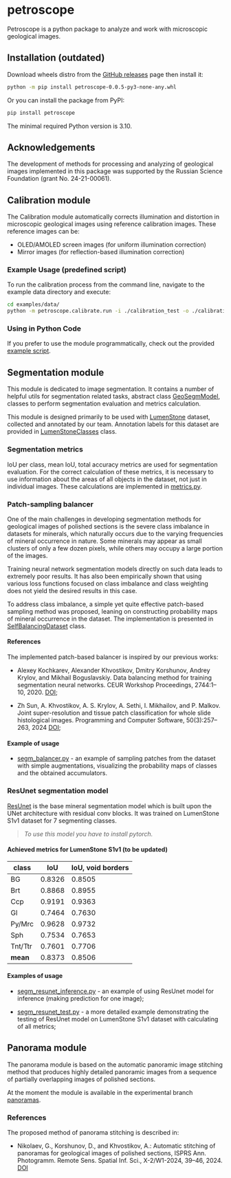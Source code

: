 # petroscope

Petroscope is a python package to analyze and work with microscopic geological images.

## Installation (outdated)

Download wheels distro from the [GitHub releases](https://github.com/khvostikov/petroscope/releases) page then install it:

```bash
python -m pip install petroscope-0.0.5-py3-none-any.whl
```

Or you can install the package from PyPI:

```bash
pip install petroscope
```

The minimal required Python version is 3.10.

## Acknowledgements

The development of methods for processing and analyzing of geological images implemented in this package was supported by the Russian Science Foundation (grant No. 24-21-00061).

## Calibration module

The Calibration module automatically corrects illumination and distortion in microscopic geological images using reference calibration images. These reference images can be:

- OLED/AMOLED screen images (for uniform illumination correction)
- Mirror images (for reflection-based illumination correction)

### Example Usage (predefined script)

To run the calibration process from the command line, navigate to the example data directory and execute:

```bash
cd examples/data/
python -m petroscope.calibrate.run -i ./calibration_test -o ./calibration_test_out -m ./mirror1200.jpg
```

### Using in Python Code

If you prefer to use the module programmatically, check out the provided [example script](./petroscope/examples/calibration.py).

## Segmentation module

This module is dedicated to image segmentation. It contains a number of helpful utils for segmentation related tasks, abstract class [GeoSegmModel](./petroscope/segmentation/model.py), classes to perform segmentation evaluation and metrics calculation.

This module is designed primarily to be used with [LumenStone](https://imaging.cs.msu.ru/en/research/geology/lumenstone) dataset, collected and annotated by our team. Annotation labels for this dataset are provided in [LumenStoneClasses](./petroscope/segmentation/classes.py) class.

### Segmentation metrics

IoU per class, mean IoU, total accuracy metrics are used for segmentation evaluation. For the correct calculation of these metrics, it is necessary to use information about the areas of all objects in the dataset, not just in individual images. These calculations are implemented in [metrics.py](./petroscope/segmentation/metrics.py).

### Patch-sampling balancer

One of the main challenges in developing segmentation methods for geological images of polished sections is the severe class imbalance in datasets for minerals, which naturally occurs due to the varying frequencies of mineral occurrence in nature. Some minerals may appear as small clusters of only a few dozen pixels, while others may occupy a large portion of the images.

Training neural network segmentation models directly on such data leads to extremely poor results. It has also been empirically shown that using various loss functions focused on class imbalance and class weighting does not yield the desired results in this case.

To address class imbalance, a simple yet quite effective patch-based sampling method was proposed, leaning on constructing probability maps of mineral occurrence in the dataset. The implementation is presented in [SelfBalancingDataset](./petroscope/segmentation/balancer/balancer.py) class.

#### References

The implemented patch-based balancer is inspired by our previous works:

- Alexey Kochkarev, Alexander Khvostikov, Dmitry Korshunov, Andrey Krylov, and Mikhail Boguslavskiy. Data balancing method for training segmentation neural networks. CEUR Workshop Proceedings, 2744:1–10, 2020. [DOI](http://dx.doi.org/10.51130/graphicon-2020-2-4-19);

- Zh Sun, A. Khvostikov, A. S. Krylov, A. Sethi, I. Mikhailov, and P. Malkov. Joint super-resolution and tissue patch classification for whole slide histological images. Programming and Computer Software, 50(3):257–263, 2024 [DOI](http://dx.doi.org/10.1134/s0361768824700063);

#### Example of usage

- [segm_balancer.py](./petroscope/examples/segm_balancer.py) - an example of sampling patches from the dataset with simple augmentations, visualizing the probability maps of classes and the obtained accumulators.

### ResUnet segmentation model

[ResUnet](./petroscope/segmentation/models/resunet/model.py) is the base mineral segmentation model which is built upon the UNet architecture with residual conv blocks. It was trained on LumenStone S1v1 dataset for 7 segmenting classes.

> *To use this model you have to install pytorch.*

#### Achieved metrics for LumenStone S1v1 (to be updated)

| class    | IoU    | IoU, void borders |
| -------- | ------ | ----------------- |
| BG       | 0.8326 | 0.8505            |
| Brt      | 0.8868 | 0.8955            |
| Ccp      | 0.9191 | 0.9363            |
| Gl       | 0.7464 | 0.7630            |
| Py/Mrc   | 0.9628 | 0.9732            |
| Sph      | 0.7534 | 0.7653            |
| Tnt/Ttr  | 0.7601 | 0.7706            |
| **mean** | 0.8373 | 0.8506            |

<!-- #### References
The architecture of the model is described in:
- A. V. Khvostikov, D. M. Korshunov, A. S. Krylov, and M. A. Boguslavskiy. Automatic identification of minerals in images of polished sections. The International Archives of the Photogrammetry, Remote Sensing and Spatial Information Sciences, 44:113–118, 2021. [DOI](http://dx.doi.org/10.5194/isprs-archives-XLIV-2-W1-2021-113-2021); -->

#### Examples of usage

- [segm_resunet_inference.py](./petroscope/examples/segm_resunet_inference.py) - an example of using ResUnet model for inference (making prediction for one image);

- [segm_resunet_test.py](./petroscope/examples/segm_resunet_test.py) - a more detailed example demonstrating the testing of ResUnet model on LumenStone S1v1 dataset with calculating of all metrics;

## Panorama module

The panorama module is based on the automatic panoramic image stitching method that produces highly detailed panoramic images from a sequence of partially overlapping images of polished sections.

At the moment the module is available in the experimental branch [panoramas](https://github.com/xubiker/petroscope/tree/panoramas).

### References

The proposed method of panorama stitching is described in:
- Nikolaev, G., Korshunov, D., and Khvostikov, A.: Automatic stitching of panoramas for geological images of polished sections, ISPRS Ann. Photogramm. Remote Sens. Spatial Inf. Sci., X-2/W1-2024, 39–46, 2024. [DOI](https://doi.org/10.5194/isprs-annals-X-2-W1-2024-39-2024)